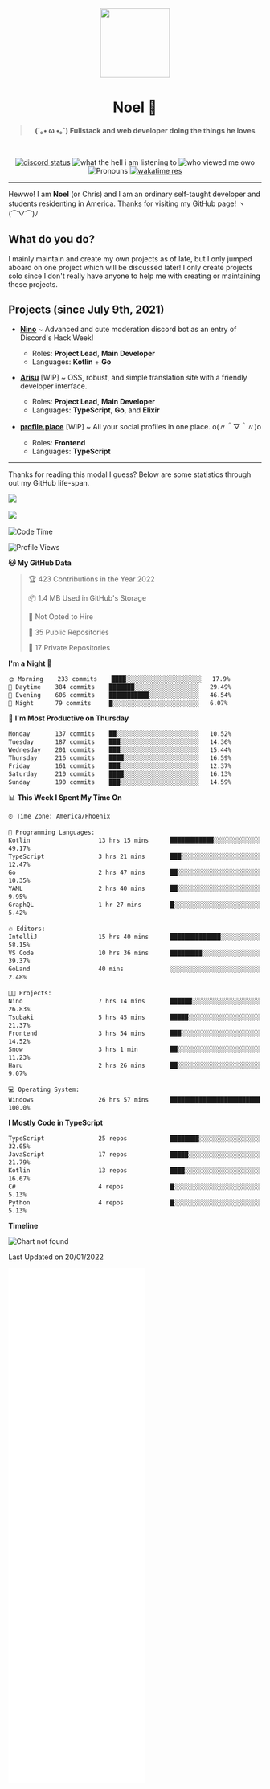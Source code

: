 <div align='center'>
  <div align='center'>
    <img
      src='https://cdn.floofy.dev/art/icons/icon_cinnamonserval.png'
      width='138'
      height='138'
    />
  </div>
  <h1>Noel 🐾</h1>
  <blockquote><strong>(´｡• ω •｡`) Fullstack and web developer doing the things he loves</strong></blockquote>

  <br />

  <a href='https://discord.com/users/280158289667555328' target='_blank'><img alt="discord status" src="https://dev.discordprofiles.me/badge/status/280158289667555328" /></a>
  <img alt="what the hell i am listening to" src="https://dev.discordprofiles.me/badge/spotify/280158289667555328" />
  <img alt="who viewed me owo" src="https://komarev.com/ghpvc/?username=auguwu" />
  <img alt='Pronouns' src='https://img.shields.io/endpoint?url=https://pronoundb.org/shields/6004d014406af11e4593a013' />
  <a href="https://wakatime.com/@auguwu" target='_blank'>
    <img alt='wakatime res' src='https://wakatime.com/badge/user/89736485-42ec-4c0f-a2f3-481db74514dc.svg' />
  </a>
</div>

<hr />

Hewwo! I am **Noel** (or Chris) and I am an ordinary self-taught developer and students residenting in America. Thanks for visiting my GitHub page! ヽ(⌒▽⌒)ﾉ

## What do you do?
I mainly maintain and create my own projects as of late, but I only jumped aboard on one project which will be discussed later! I only create projects
solo since I don't really have anyone to help me with creating or maintaining these projects.

## Projects (since July 9th, 2021)
- [**Nino**](https://nino.sh) ~ Advanced and cute moderation discord bot as an entry of Discord's Hack Week!
  - Roles: **Project Lead**, **Main Developer**
  - Languages: **Kotlin** + **Go**

- [**Arisu**](https://arisu.land) [WIP] ~ OSS, robust, and simple translation site with a friendly developer interface.
  - Roles: **Project Lead**, **Main Developer**
  - Languages: **TypeScript**, **Go**, and **Elixir**

- [**profile.place**](https://profile.place) [WIP] ~ All your social profiles in one place. o(〃＾▽＾〃)o
  - Roles: **Frontend**
  - Languages: **TypeScript**

---

Thanks for reading this modal I guess? Below are some statistics through out my GitHub life-span.

![](https://github-readme-stats.vercel.app/api?username=auguwu&count_private=true&show_icons=true&theme=gruvbox)

![](https://github-readme-stats.vercel.app/api/top-langs/?username=auguwu&layout=compact&theme=gruvbox)

<!--START_SECTION:waka-->
![Code Time](http://img.shields.io/badge/Code%20Time-2%2C651%20hrs%2039%20mins-blue)

![Profile Views](http://img.shields.io/badge/Profile%20Views-4-blue)

**🐱 My GitHub Data** 

> 🏆 423 Contributions in the Year 2022
 > 
> 📦 1.4 MB Used in GitHub's Storage 
 > 
> 🚫 Not Opted to Hire
 > 
> 📜 35 Public Repositories 
 > 
> 🔑 17 Private Repositories  
 > 
**I'm a Night 🦉** 

```text
🌞 Morning    233 commits    ████░░░░░░░░░░░░░░░░░░░░░   17.9% 
🌆 Daytime    384 commits    ███████░░░░░░░░░░░░░░░░░░   29.49% 
🌃 Evening    606 commits    ███████████░░░░░░░░░░░░░░   46.54% 
🌙 Night      79 commits     █░░░░░░░░░░░░░░░░░░░░░░░░   6.07%

```
📅 **I'm Most Productive on Thursday** 

```text
Monday       137 commits    ██░░░░░░░░░░░░░░░░░░░░░░░   10.52% 
Tuesday      187 commits    ███░░░░░░░░░░░░░░░░░░░░░░   14.36% 
Wednesday    201 commits    ███░░░░░░░░░░░░░░░░░░░░░░   15.44% 
Thursday     216 commits    ████░░░░░░░░░░░░░░░░░░░░░   16.59% 
Friday       161 commits    ███░░░░░░░░░░░░░░░░░░░░░░   12.37% 
Saturday     210 commits    ████░░░░░░░░░░░░░░░░░░░░░   16.13% 
Sunday       190 commits    ███░░░░░░░░░░░░░░░░░░░░░░   14.59%

```


📊 **This Week I Spent My Time On** 

```text
⌚︎ Time Zone: America/Phoenix

💬 Programming Languages: 
Kotlin                   13 hrs 15 mins      ████████████░░░░░░░░░░░░░   49.17% 
TypeScript               3 hrs 21 mins       ███░░░░░░░░░░░░░░░░░░░░░░   12.47% 
Go                       2 hrs 47 mins       ██░░░░░░░░░░░░░░░░░░░░░░░   10.35% 
YAML                     2 hrs 40 mins       ██░░░░░░░░░░░░░░░░░░░░░░░   9.95% 
GraphQL                  1 hr 27 mins        █░░░░░░░░░░░░░░░░░░░░░░░░   5.42%

🔥 Editors: 
IntelliJ                 15 hrs 40 mins      ██████████████░░░░░░░░░░░   58.15% 
VS Code                  10 hrs 36 mins      █████████░░░░░░░░░░░░░░░░   39.37% 
GoLand                   40 mins             ░░░░░░░░░░░░░░░░░░░░░░░░░   2.48%

🐱‍💻 Projects: 
Nino                     7 hrs 14 mins       ██████░░░░░░░░░░░░░░░░░░░   26.83% 
Tsubaki                  5 hrs 45 mins       █████░░░░░░░░░░░░░░░░░░░░   21.37% 
Frontend                 3 hrs 54 mins       ███░░░░░░░░░░░░░░░░░░░░░░   14.52% 
Snow                     3 hrs 1 min         ██░░░░░░░░░░░░░░░░░░░░░░░   11.23% 
Haru                     2 hrs 26 mins       ██░░░░░░░░░░░░░░░░░░░░░░░   9.07%

💻 Operating System: 
Windows                  26 hrs 57 mins      █████████████████████████   100.0%

```

**I Mostly Code in TypeScript** 

```text
TypeScript               25 repos            ████████░░░░░░░░░░░░░░░░░   32.05% 
JavaScript               17 repos            █████░░░░░░░░░░░░░░░░░░░░   21.79% 
Kotlin                   13 repos            ████░░░░░░░░░░░░░░░░░░░░░   16.67% 
C#                       4 repos             █░░░░░░░░░░░░░░░░░░░░░░░░   5.13% 
Python                   4 repos             █░░░░░░░░░░░░░░░░░░░░░░░░   5.13%

```


**Timeline**

![Chart not found](https://raw.githubusercontent.com/auguwu/auguwu/master/charts/bar_graph.png) 


 Last Updated on 20/01/2022
<!--END_SECTION:waka-->

![](./github-metrics.svg)
